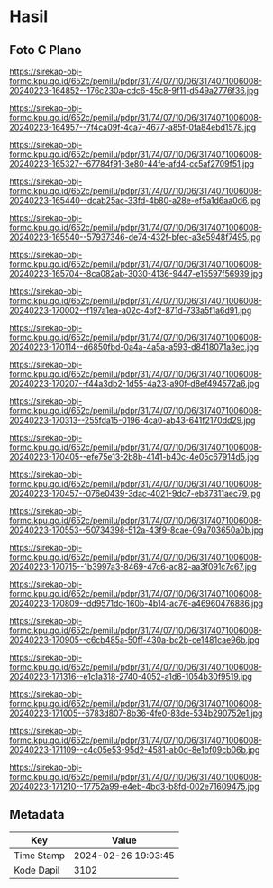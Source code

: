 # Hasil

## Foto C Plano

https://sirekap-obj-formc.kpu.go.id/652c/pemilu/pdpr/31/74/07/10/06/3174071006008-20240223-164852--176c230a-cdc6-45c8-9f11-d549a2776f36.jpg

https://sirekap-obj-formc.kpu.go.id/652c/pemilu/pdpr/31/74/07/10/06/3174071006008-20240223-164957--7f4ca09f-4ca7-4677-a85f-0fa84ebd1578.jpg

https://sirekap-obj-formc.kpu.go.id/652c/pemilu/pdpr/31/74/07/10/06/3174071006008-20240223-165327--67784f91-3e80-44fe-afd4-cc5af2709f51.jpg

https://sirekap-obj-formc.kpu.go.id/652c/pemilu/pdpr/31/74/07/10/06/3174071006008-20240223-165440--dcab25ac-33fd-4b80-a28e-ef5a1d6aa0d6.jpg

https://sirekap-obj-formc.kpu.go.id/652c/pemilu/pdpr/31/74/07/10/06/3174071006008-20240223-165540--57937346-de74-432f-bfec-a3e5948f7495.jpg

https://sirekap-obj-formc.kpu.go.id/652c/pemilu/pdpr/31/74/07/10/06/3174071006008-20240223-165704--8ca082ab-3030-4136-9447-e15597f56939.jpg

https://sirekap-obj-formc.kpu.go.id/652c/pemilu/pdpr/31/74/07/10/06/3174071006008-20240223-170002--f197a1ea-a02c-4bf2-871d-733a5f1a6d91.jpg

https://sirekap-obj-formc.kpu.go.id/652c/pemilu/pdpr/31/74/07/10/06/3174071006008-20240223-170114--d6850fbd-0a4a-4a5a-a593-d8418071a3ec.jpg

https://sirekap-obj-formc.kpu.go.id/652c/pemilu/pdpr/31/74/07/10/06/3174071006008-20240223-170207--f44a3db2-1d55-4a23-a90f-d8ef494572a6.jpg

https://sirekap-obj-formc.kpu.go.id/652c/pemilu/pdpr/31/74/07/10/06/3174071006008-20240223-170313--255fda15-0196-4ca0-ab43-641f2170dd29.jpg

https://sirekap-obj-formc.kpu.go.id/652c/pemilu/pdpr/31/74/07/10/06/3174071006008-20240223-170405--efe75e13-2b8b-4141-b40c-4e05c67914d5.jpg

https://sirekap-obj-formc.kpu.go.id/652c/pemilu/pdpr/31/74/07/10/06/3174071006008-20240223-170457--076e0439-3dac-4021-9dc7-eb87311aec79.jpg

https://sirekap-obj-formc.kpu.go.id/652c/pemilu/pdpr/31/74/07/10/06/3174071006008-20240223-170553--50734398-512a-43f9-8cae-09a703650a0b.jpg

https://sirekap-obj-formc.kpu.go.id/652c/pemilu/pdpr/31/74/07/10/06/3174071006008-20240223-170715--1b3997a3-8469-47c6-ac82-aa3f091c7c67.jpg

https://sirekap-obj-formc.kpu.go.id/652c/pemilu/pdpr/31/74/07/10/06/3174071006008-20240223-170809--dd9571dc-160b-4b14-ac76-a46960476886.jpg

https://sirekap-obj-formc.kpu.go.id/652c/pemilu/pdpr/31/74/07/10/06/3174071006008-20240223-170905--c6cb485a-50ff-430a-bc2b-ce1481cae96b.jpg

https://sirekap-obj-formc.kpu.go.id/652c/pemilu/pdpr/31/74/07/10/06/3174071006008-20240223-171316--e1c1a318-2740-4052-a1d6-1054b30f9519.jpg

https://sirekap-obj-formc.kpu.go.id/652c/pemilu/pdpr/31/74/07/10/06/3174071006008-20240223-171005--6783d807-8b36-4fe0-83de-534b290752e1.jpg

https://sirekap-obj-formc.kpu.go.id/652c/pemilu/pdpr/31/74/07/10/06/3174071006008-20240223-171109--c4c05e53-95d2-4581-ab0d-8e1bf09cb06b.jpg

https://sirekap-obj-formc.kpu.go.id/652c/pemilu/pdpr/31/74/07/10/06/3174071006008-20240223-171210--17752a99-e4eb-4bd3-b8fd-002e71609475.jpg


## Metadata

| Key        | Value               |
| ---------- | ------------------- |
| Time Stamp | 2024-02-26 19:03:45 |
| Kode Dapil | 3102                |



